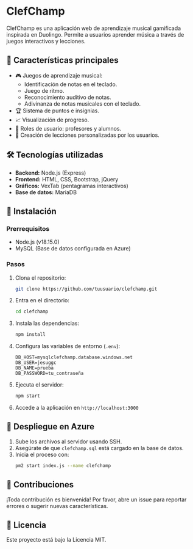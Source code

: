 # ClefChamp

ClefChamp es una aplicación web de aprendizaje musical gamificada inspirada en Duolingo. Permite a usuarios aprender música a través de juegos interactivos y lecciones.

## 🚀 Características principales
- 🎮 Juegos de aprendizaje musical:
  - Identificación de notas en el teclado.
  - Juego de ritmo.
  - Reconocimiento auditivo de notas.
  - Adivinanza de notas musicales con el teclado.
- 🏆 Sistema de puntos e insignias.
- 📈 Visualización de progreso.
- 👥 Roles de usuario: profesores y alumnos.
- 📝 Creación de lecciones personalizadas por los usuarios.

## 🛠️ Tecnologías utilizadas
- **Backend:** Node.js (Express)
- **Frontend:** HTML, CSS, Bootstrap, jQuery
- **Gráficos:** VexTab (pentagramas interactivos)
- **Base de datos:** MariaDB

## 📂 Instalación
### Prerrequisitos
- Node.js (v18.15.0)
- MySQL (Base de datos configurada en Azure)

### Pasos
1. Clona el repositorio:
   ```bash
   git clone https://github.com/tuusuario/clefchamp.git
   ```
2. Entra en el directorio:
   ```bash
   cd clefchamp
   ```
3. Instala las dependencias:
   ```bash
   npm install
   ```
4. Configura las variables de entorno (`.env`):
   ```env
   DB_HOST=mysqlclefchamp.database.windows.net
   DB_USER=jesuggc
   DB_NAME=prueba
   DB_PASSWORD=tu_contraseña
   ```
5. Ejecuta el servidor:
   ```bash
   npm start
   ```
6. Accede a la aplicación en `http://localhost:3000`

## 🚀 Despliegue en Azure
1. Sube los archivos al servidor usando SSH.
2. Asegúrate de que `clefchamp.sql` está cargado en la base de datos.
3. Inicia el proceso con:
   ```bash
   pm2 start index.js --name clefchamp
   ```

## 🧩 Contribuciones
¡Toda contribución es bienvenida! Por favor, abre un issue para reportar errores o sugerir nuevas características.

## 📄 Licencia
Este proyecto está bajo la Licencia MIT.
